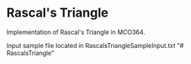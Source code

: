 # Rascal's Triangle
Implementation of Rascal's Triangle in MCO364.

Input sample file located in RascalsTriangleSampleInput.txt "# RascalsTriangle" 
